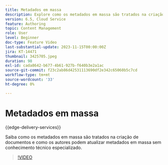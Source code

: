 ```yaml
---
title: Metadados em massa
description: Explore como os metadados em massa são tratados na criação de documentos.
version: 6.5, Cloud Service
feature: Authoring
topic: Content Management
role: User
level: Beginner
doc-type: Feature Video
last-substantial-update: 2023-11-15T00:00:00Z
jira: KT-14471
thumbnail: 3425705.jpeg
duration: 98
exl-id: cada8642-b677-4b61-927b-f640b3e2a1ac
source-git-commit: f23c2ab86d42531113690df2e342c65060b5c7cd
workflow-type: tm+mt
source-wordcount: '33'
ht-degree: 0%

---
```


# Metadados em massa

{{edge-delivery-services}}

Saiba como os metadados em massa são tratados na criação de documentos e como os autores podem atualizar metadados em massa sem conhecimento técnico especializado.

>[!VIDEO](https://video.tv.adobe.com/v/3425705/?learn=on)

